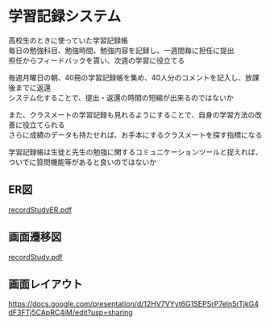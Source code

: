 # 学習記録システム
高校生のときに使っていた学習記録帳  
毎日の勉強科目、勉強時間、勉強内容を記録し、一週間毎に担任に提出  
担任からフィードバックを貰い、次週の学習に役立てる  
  
毎週月曜日の朝、40冊の学習記録帳を集め、40人分のコメントを記入し、放課後までに返還  
システム化することで、提出・返還の時間の短縮が出来るのではないか  
  
また、クラスメートの学習記録も見れるようにすることで、自身の学習方法の改善に役立てられる  
さらに成績のデータも持たせれば、お手本にするクラスメートを探す指標になる
  
学習記録帳は生徒と先生の勉強に関するコミュニケーションツールと捉えれば、ついでに質問機能等があると良いのではないか
  
## ER図
[recordStudyER.pdf](https://github.com/ukiprog/recordStudy/files/3586378/recordStudyER.pdf)

## 画面遷移図
[recordStudy.pdf](https://github.com/ukiprog/recordStudy/files/3586383/recordStudy.pdf)

## 画面レイアウト
https://docs.google.com/presentation/d/12HV7VYyt6G1SEPSrP7eln5rTjkG4dF3FTj5CApRC4iM/edit?usp=sharing
